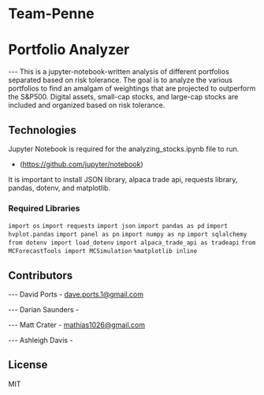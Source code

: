# Team-Penne
# Portfolio Analyzer

--- This is a jupyter-notebook-written analysis of different portfolios separated based on risk tolerance.  The goal is to analyze the various portfolios to find an amalgam of weightings that are projected to outperform the S&P500.  Digital assets, small-cap stocks, and large-cap stocks are included and organized based on risk tolerance.  

## Technologies

Jupyter Notebook is required for the analyzing_stocks.ipynb file to run. 

* (https://github.com/jupyter/notebook)

It is important to install JSON library, alpaca trade api, requests library, pandas, dotenv, and matplotlib. 

### Required Libraries

```import os```
```import requests```
```import json```
```import pandas as pd```
```import hvplot.pandas```
```import panel as pn```
```import numpy as np```
```import sqlalchemy```
```from dotenv import load_dotenv```
```import alpaca_trade_api as tradeapi```
```from MCForecastTools import MCSimulation```
```%matplotlib inline```

## Contributors

--- David Ports - dave.ports.1@gmail.com

--- Darian Saunders - 

--- Matt Crater - mathias1026@gmail.com

--- Ashleigh Davis - 

## License

MIT
